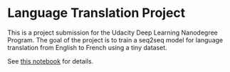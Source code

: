 # Language Translation Project

This is a project submission for the Udacity Deep Learning Nanodegree Program. The goal of the project is to train a seq2seq model for language translation from English to French using a tiny dataset.

See [this notebook](/dlnd_language_translation.ipynb) for details.